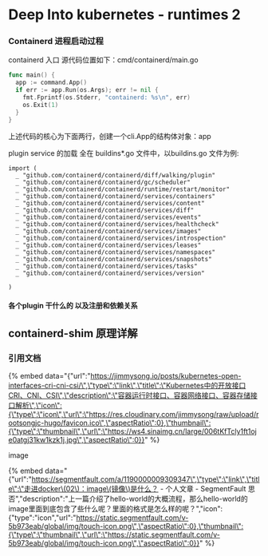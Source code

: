 # Deep Into kubernetes - runtimes 2

### Containerd 进程启动过程

containerd 入口 源代码位置如下：cmd/containerd/main.go

```go
func main() {
  app := command.App()
  if err := app.Run(os.Args); err != nil {
    fmt.Fprintf(os.Stderr, "containerd: %s\n", err)
    os.Exit(1)
  }
}
```

上述代码的核心为下面两行，创建一个cli.App的结构体对象：app

plugin service 的加载 全在 buildins\*.go 文件中，以buildins.go 文件为例:

```text
import (
  _ "github.com/containerd/containerd/diff/walking/plugin"
  _ "github.com/containerd/containerd/gc/scheduler"
  _ "github.com/containerd/containerd/runtime/restart/monitor"
  _ "github.com/containerd/containerd/services/containers"
  _ "github.com/containerd/containerd/services/content"
  _ "github.com/containerd/containerd/services/diff"
  _ "github.com/containerd/containerd/services/events"
  _ "github.com/containerd/containerd/services/healthcheck"
  _ "github.com/containerd/containerd/services/images"
  _ "github.com/containerd/containerd/services/introspection"
  _ "github.com/containerd/containerd/services/leases"
  _ "github.com/containerd/containerd/services/namespaces"
  _ "github.com/containerd/containerd/services/snapshots"
  _ "github.com/containerd/containerd/services/tasks"
  _ "github.com/containerd/containerd/services/version"

)
```



#### 各个plugin 干什么的 以及注册和依赖关系





## containerd-shim 原理详解





### 引用文档

{% embed data="{\"url\":\"https://jimmysong.io/posts/kubernetes-open-interfaces-cri-cni-csi/\",\"type\":\"link\",\"title\":\"Kubernetes中的开放接口CRI、CNI、CSI\",\"description\":\"容器运行时接口、容器网络接口、容器存储接口解析\",\"icon\":{\"type\":\"icon\",\"url\":\"https://res.cloudinary.com/jimmysong/raw/upload/rootsongjc-hugo/favicon.ico\",\"aspectRatio\":0},\"thumbnail\":{\"type\":\"thumbnail\",\"url\":\"https://ws4.sinaimg.cn/large/006tKfTcly1ft1oje0atgj31kw1kzk1j.jpg\",\"aspectRatio\":0}}" %}



image 

{% embed data="{\"url\":\"https://segmentfault.com/a/1190000009309347\",\"type\":\"link\",\"title\":\"走进docker\(02\)：image\(镜像\)是什么？ - 个人文章 - SegmentFault 思否\",\"description\":\"上一篇介绍了hello-world的大概流程，那么hello-world的image里面到底包含了些什么呢？里面的格式是怎么样的呢？\",\"icon\":{\"type\":\"icon\",\"url\":\"https://static.segmentfault.com/v-5b973eab/global/img/touch-icon.png\",\"aspectRatio\":0},\"thumbnail\":{\"type\":\"thumbnail\",\"url\":\"https://static.segmentfault.com/v-5b973eab/global/img/touch-icon.png\",\"aspectRatio\":0}}" %}






